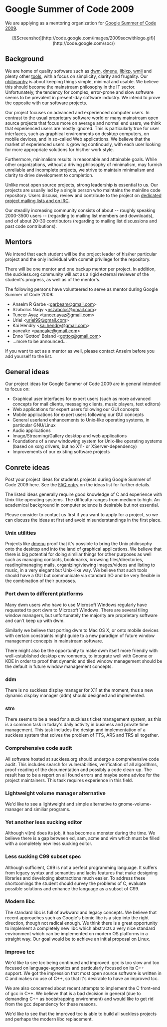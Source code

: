 Google Summer of Code 2009
==========================
We are applying as a mentoring organization for [Google Summer of Code 2009](http://code.google.com/soc/).

<center>[![Screenshot](http://code.google.com/images/2009socwithlogo.gif)](http://code.google.com/soc/)</center>

Background
----------
We are home of quality software such as [dwm](http://dwm.suckless.org),
[dmenu](http://tools.suckless.org), [libixp](http://libs.suckless.org/libixp),
[wmii](http://wmii.suckless.org) and plenty other [tools](http://tools.suckless.org), with
a focus on simplicity, clarity and frugality. Our [philosophy](/common/) is
about keeping things simple, minimal and usable. We believe this should become
the mainstream philosophy in the IT sector. Unfortunately, the tendency for
complex, error-prone and slow software seems to be prevalent in present-day
software industry. We intend to prove the opposite with our software projects.

Our project focuses on advanced and experienced computer users. In contrast
to the usual proprietary software world or many mainstream open source
projects that focus more on average and normal end users, we think that
experienced users are mostly ignored. This is particularly true for user
interfaces, such as graphical environments on desktop computers, on mobile
devices, and in so-called Web applications. We believe that the market of
experienced users is growing continously, with each user looking for more
appropriate solutions for his/her work style.

Furthermore, minimalism results in reasonable and attainable goals. While other
organizations, without a driving philosophy of minimalism, may furnish
unreliable and incomplete projects, we strive to maintain minimalism and
clarity to drive development to completion.

Unlike most open source projects, strong leadership is essential to us.
Our projects are usually led by a single person who maintains the mainline
code repository. Users discuss, review and contribute to the project on
[dedicated project mailing lists and on IRC](/common/community).

Our steadily increasing community consists of about -- roughly speaking
2000-3500 users -- (regarding to mailing list members and downloads), and of
about 20-30 contributors (regarding to mailing list discussions and past code
contributions).

Mentors
-------
We intend that each student will be the project leader of his/her particular
project and the only individual with commit privilege for the repository.

There will be one mentor and one backup mentor per project. In addition, the
suckless.org community will act as a rigid external reviewer of the
student's progress, as well as of the mentor's.

The following persons have volunteered to serve as mentor during Google
Summer of Code 2009:

* Anselm R Garbe <<garbeam@gmail.com>>
* Szabolcs Nagy <<nszabolcs@gmail.com>>
* Tuncer Ayaz <<tuncer.ayaz@gmail.com>>
* Uriel <<uriel99@gmail.com>>
* Kai Hendry <<kai.hendry@gmail.com>>
* pancake <<pancake@gmail.com>>
* Enno 'Gottox' Boland <<gottox@gmail.com>>
* ...more to be announced...

If you want to act as a mentor as well, please contact Anselm before you
add yourself to the list.

General ideas
-------------
Our project ideas for Google Summer of Code 2009 are in general intended
to focus on:

* Graphical user interfaces for expert users (such as more advanced
  concepts for mail clients, messaging clients, music players, text editors)
* Web applications for expert users following our GUI concepts
* Mobile applications for expert users following our GUI concepts
* General userland enhancements to Unix-like operating systems, in particular
  GNU/Linux
* Audio applications
* Image/Streaming/Gallery desktop and web applications
* Foundations of a new windowing system for Unix-like operating systems
  (based on xorg drivers, but no X11- or XServer-dependency)
* Improvements of our existing software projects

Conrete ideas
-------------
Post your project ideas for students projects during Google Summer of Code
2009 here. See the [FAQ entry][FAQ] on the ideas list for further details.

The listed ideas generally require good knowledge of C and experience with
Unix-like operating systems. The difficulty ranges from medium to high.
An academical background in computer science is desirable but not essential.

Please consider to contact us first if you want to apply for a project, so we
can discuss the ideas at first and avoid misunderstandings in the first place.

### Unix utilities

Projects like [dmenu](http://tools.suckless.org/dmenu) proof that it's possible
to bring the Unix philosophy onto the desktop and into the land of graphical
applications. We believe that there is big potential for doing similiar things
for other purposes as well such as managing contacts, bookmarks, browsing
files/directories, reading/managing mails, organizing/viewing images/videos and
listing to music, in a very elegant but Unix-like way. We believe that such tools
should have a GUI but communicate via standard I/O and be very flexible in the
combination of their purposes.

### Port dwm to different platforms

Many dwm users who have to use Microsoft Windows regularly have requested to
port dwm to Microsoft Windows. There are several tiling window managers, but
unfortunately the majority are proprietary software and can't keep up with dwm.

Similarly we believe that porting dwm to Mac OS X, or onto mobile devices with
certain constraints might guide to a new paradigm of future window management
concepts in mainstream software.

There might also be the opportunity to make dwm itself more friendly with
well-established desktop environments, to integrate well with Gnome or KDE in
order to proof that dynamic and tiled window management should be the default
in future window management concepts.

### ddm

There is no suckless display manager for X11 at the moment, thus a new
dynamic display manager (ddm) should designed and implemented.

### stm

There seems to be a need for a suckless ticket management system, as this
is a common task in today's daily activity in business and private time
management. This task includes the design and implementation of a suckless
system that solves the problem of TTS, ARS and TRS all together.

### Comprehensive code audit

All software hosted at suckless.org should undergo a comprehensive
code audit. This includes search for vulnerabilities, verification of
all algorithms, proof-reading of the documentation and possibly a code
clean-up. The result has to be a report on all found errors and maybe some
advice for the project maintainers. This task requires experience in this
field.

### Lightweight volume manager alternative

We'd like to see a lightweight and simple alternative to gnome-volume-manager
and similiar programs.

### Yet another less sucking editor
Although vi(m) does its job, it has become a monster during the time. We
believe there is a gap between ed, sam, acme and vim which must be filled with
a completely new less sucking editor.

### Less sucking C99 subset spec

Although sufficient, C99 is not a perfect programming language. It suffers from
legacy syntax and semantics and lacks features that make designing libraries
and developing abstractions much easier. To address these shortcomings the
student should survey the problems of C, evaluate possible solutions and
enhance the language as a subset of C99.

### Modern libc

The standard libc is full of awkward and legacy concepts. We believe that
recent approaches such as Google's bionic libc is a step into the right
direction, though not radical enough. We think there is a great opportunity to
implement a completely new libc which abstracts a very nice standard
environment which can be implemented on modern OS platforms in a straight way.
Our goal would be to achieve an initial proposal on Linux.

### Improve tcc

We'd like to see tcc being continued and improved.  gcc is too slow and too
focused on language-agnostics and particularly focused on its C++ support. We
got the impression that most open source software is written in C and makes no
use of C++, so that it's desirable to have an improved tcc.

We are also concerned about recent attempts to implement the C front-end of gcc
in C++. We believe that is a bad decision in general (due to demanding C++ as
bootstrapping environment) and would like to get rid from the gcc dependency
for these reasons.

We'd like to see that the improved tcc is able to build all suckless projects
and perhaps the modern libc replacement.

[FAQ]: http://code.google.com/opensource/gsoc/2009/faqs.html#0_1_ideas_5167658354380897_772

